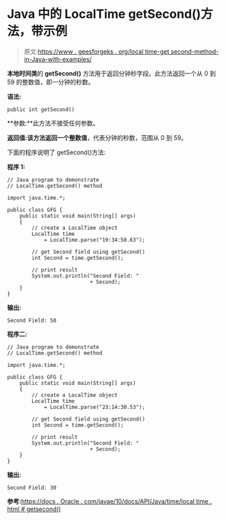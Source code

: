 # Java 中的 LocalTime getSecond()方法，带示例

> 原文:[https://www . geesforgeks . org/local time-get second-method-in-Java-with-examples/](https://www.geeksforgeeks.org/localtime-getsecond-method-in-java-with-examples/)

**本地时间类**的 **getSecond()** 方法用于返回分钟秒字段。此方法返回一个从 0 到 59 的整数值，即一分钟的秒数。

**语法:**

```
public int getSecond()

```

**参数:**此方法不接受任何参数。

**返回值:**该方法返回一个**整数值**，代表分钟的秒数，范围从 0 到 59。

下面的程序说明了 getSecond()方法:

**程序 1:**

```
// Java program to demonstrate
// LocalTime.getSecond() method

import java.time.*;

public class GFG {
    public static void main(String[] args)
    {
        // create a LocalTime object
        LocalTime time
            = LocalTime.parse("19:34:50.63");

        // get Second field using getSecond()
        int Second = time.getSecond();

        // print result
        System.out.println("Second Field: "
                           + Second);
    }
}
```

**输出:**

```
Second Field: 50

```

**程序二:**

```
// Java program to demonstrate
// LocalTime.getSecond() method

import java.time.*;

public class GFG {
    public static void main(String[] args)
    {
        // create a LocalTime object
        LocalTime time
            = LocalTime.parse("23:14:30.53");

        // get Second field using getSecond()
        int Second = time.getSecond();

        // print result
        System.out.println("Second Field: "
                           + Second);
    }
}
```

**输出:**

```
Second Field: 30

```

**参考:**[https://docs . Oracle . com/javae/10/docs/API/Java/time/local time . html # getsecond()](https://docs.oracle.com/javase/10/docs/api/java/time/LocalTime.html#getSecond())